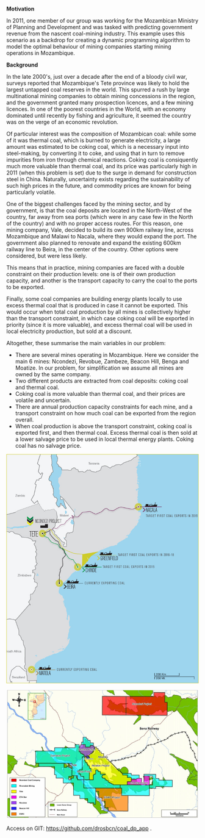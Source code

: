 **Motivation**

In 2011, one member of our group was working for the Mozambican Ministry of Planning and Development and was tasked with predicting government revenue from the nascent coal-mining industry. This example uses this scenario as a backdrop for creating a dynamic programming algorithm to model the optimal behaviour of mining companies starting mining operations in Mozambique.

**Background**

In the late 2000's, just over a decade after the end of a bloody civil war, surveys reported that Mozambique's Tete province was likely to hold the largest untapped coal reserves in the world. This spurred a rush by large multinational mining companies to obtain mining concessions in the region, and the government granted many prospection licences, and a few mining licences. In one of the poorest countries in the World, with an economy dominated until recently by fishing and agriculture, it seemed the country was on the verge of an economic revolution.

Of particular interest was the composition of Mozambican coal: while some of it was thermal coal, which is burned to generate electricity, a large amount was estimated to be coking coal, which is a necessary input into steel-making, by converting it to coke, and using that in turn to remove impurities from iron through chemical reactions. Coking coal is consiquently much more valuable than thermal coal, and its price was particularly high in 2011 (when this problem is set) due to the surge in demand for construction steel in China. Naturally, uncertainty exists regarding the sustainability of such high prices in the future, and commodity prices are known for being particularly volatile.

One of the biggest challenges faced by the mining sector, and by government, is that the coal deposits are located in the North-West of the country, far away from sea ports (which were in any case few in the North of the country) and with no proper access routes. For this reason, one mining company, Vale, decided to build its own 900km railway line, across Mozambique and Malawi to Nacala, where they would expand the port. The government also planned to renovate and expand the existing 600km railway line to Beira, in the center of the country. Other options were considered, but were less likely.

This means that in practice, mining companies are faced with a double constraint on their production levels: one is of their own production capacity, and another is the transport capacity to carry the coal to the ports to be exported.

Finally, some coal companies are building energy plants locally to use excess thermal coal that is produced in case it cannot be exported. This would occur when total coal production by all mines is collectively higher than the transport constraint, in which case coking coal will be exported in priority (since it is more valuable), and excess thermal coal will be used in local electricity production, but sold at a discount.

Altogether, these summarise the main variables in our problem:

* There are several mines operating in Mozambique. Here we consider the main 6 mines: Ncondezi, Revobue, Zambeze, Beacon Hill, Benga and Moatize. In our problem, for simplification we assume all mines are owned by the same company.
* Two different products are extracted from coal deposits: coking coal and thermal coal.
* Coking coal is more valuable than thermal coal, and their prices are volatile and uncertain.
* There are annual production capacity constraints for each mine, and a transport constraint on how much coal can be exported from the region overall.
* When coal production is above the transport constraint, coking coal is exported first, and then thermal coal. Excess thermal coal is then sold at a lower salvage price to be used in local thermal energy plants. Coking coal has no salvage price.


![source: Ncondezi](https://raw.githubusercontent.com/drosbcn/coal_dp_app/master/app/moz_map.jpg?token=AAxqqfICKphYGwHSoFfG8DtjdYROUfvcks5Y7g6nwA%3D%3D)

![source: Ncondezi](https://raw.githubusercontent.com/drosbcn/coal_dp_app/master/app/moz_map_2.png?token=AAxqqQ9tkV3FIvSYbKxBsW1FOyvK1Oc-ks5Y7hmmwA%3D%3D)

Access on GIT: https://github.com/drosbcn/coal_dp_app .